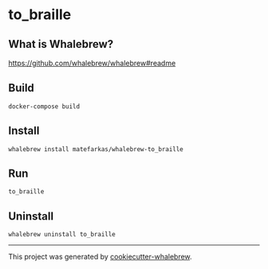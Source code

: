 # to_braille

## What is Whalebrew?

https://github.com/whalebrew/whalebrew#readme

## Build

```shell
docker-compose build
```

## Install

```shell
whalebrew install matefarkas/whalebrew-to_braille
```

## Run

```shell
to_braille
```

## Uninstall

```shell
whalebrew uninstall to_braille
```

---

This project was generated by [cookiecutter-whalebrew](https://github.com/farkasmate/cookiecutter-whalebrew).
